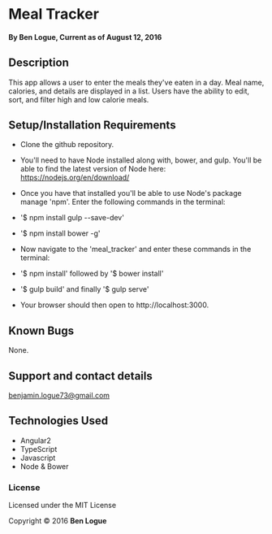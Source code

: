 # Meal Tracker

#### By Ben Logue, Current as of August 12, 2016

## Description

This app allows a user to enter the meals they've eaten in a day. Meal name, calories, and details are displayed in a list. Users have the ability to edit, sort, and filter high and low calorie meals.


## Setup/Installation Requirements

* Clone the github repository.
* You'll need to have Node installed along with, bower, and gulp. You'll be able to find the latest version of Node here: https://nodejs.org/en/download/
* Once you have that installed you'll be able to use Node's package manage 'npm'. Enter the following commands in the terminal:

* '$ npm install gulp --save-dev'
* '$ npm install bower -g'

* Now navigate to the 'meal_tracker' and enter these commands in the terminal:

* '$ npm install' followed by '$ bower install'
* '$ gulp build' and finally '$ gulp serve'
* Your browser should then open to http://localhost:3000.

## Known Bugs

None.  

## Support and contact details

benjamin.logue73@gmail.com

## Technologies Used

* Angular2
* TypeScript
* Javascript
* Node & Bower

### License

Licensed under the MIT License

Copyright &copy; 2016 **Ben Logue**
